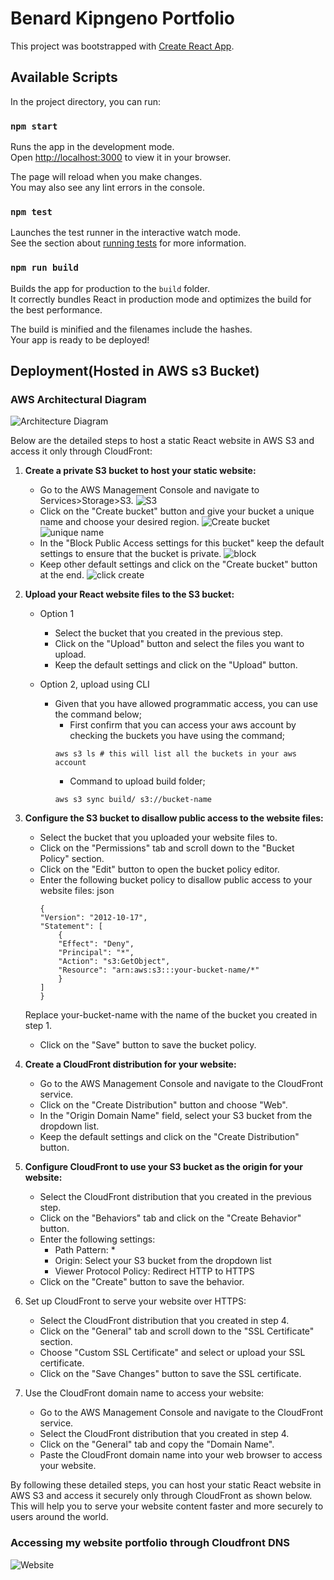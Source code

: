 # Benard Kipngeno Portfolio

This project was bootstrapped with [Create React App](https://github.com/facebook/create-react-app).

## Available Scripts

In the project directory, you can run:

### `npm start`

Runs the app in the development mode.\
Open [http://localhost:3000](http://localhost:3000) to view it in your browser.

The page will reload when you make changes.\
You may also see any lint errors in the console.

### `npm test`

Launches the test runner in the interactive watch mode.\
See the section about [running tests](https://facebook.github.io/create-react-app/docs/running-tests) for more information.

### `npm run build`

Builds the app for production to the `build` folder.\
It correctly bundles React in production mode and optimizes the build for the best performance.

The build is minified and the filenames include the hashes.\
Your app is ready to be deployed!

## Deployment(Hosted in AWS s3 Bucket)

### AWS Architectural Diagram
![Architecture Diagram](https://github.com/Bernado6/Final-Personal-Website/blob/master/src/assets/Architecture%20Diagram.png)

 Below are the detailed steps to host a static React website in AWS S3 and access it only through CloudFront:

1. **Create a private S3 bucket to host your static website:**

    * Go to the AWS Management Console and navigate to Services>Storage>S3.
    ![S3](https://github.com/Bernado6/Final-Personal-Website/blob/master/src/assets/s3-1.png)
    * Click on the "Create bucket" button and give your bucket a unique name and   choose your desired region.
    ![Create bucket](https://github.com/Bernado6/Final-Personal-Website/blob/master/src/assets/s3-2.png)
    ![unique name](https://github.com/Bernado6/Final-Personal-Website/blob/master/src/assets/s3-3.png)
    * In the "Block Public Access settings for this bucket" keep the default    settings to ensure that the bucket is private.
    ![block](https://github.com/Bernado6/Final-Personal-Website/blob/master/src/assets/s3-4.png)
    * Keep other default settings and click on the "Create bucket" button at the end.
    ![click create](https://github.com/Bernado6/Final-Personal-Website/blob/master/src/assets/s3-5.png)
2. **Upload your React website files to the S3 bucket:**
    
    * Option 1
        * Select the bucket that you created in the previous step.
        * Click on the "Upload" button and select the files you want to upload.
        * Keep the default settings and click on the "Upload" button.

    * Option 2, upload using CLI
        * Given that you have allowed programmatic access, you can use the command below;
            * First confirm that you can access your aws account by checking the buckets you have using the command;
            ```{bash}
            aws s3 ls # this will list all the buckets in your aws account
            ```
            * Command to upload build folder;
            ```{bash}
            aws s3 sync build/ s3://bucket-name
            ```

3. **Configure the S3 bucket to disallow public access to the website files:**

    * Select the bucket that you uploaded your website files to.
    * Click on the "Permissions" tab and scroll down to the "Bucket Policy" section.
    * Click on the "Edit" button to open the bucket policy editor.
    * Enter the following bucket policy to disallow public access to your website files:
        json
        ```{json}
        {
        "Version": "2012-10-17",
        "Statement": [
            {
            "Effect": "Deny",
            "Principal": "*",
            "Action": "s3:GetObject",
            "Resource": "arn:aws:s3:::your-bucket-name/*"
            }
        ]
        }
        ```
    Replace your-bucket-name with the name of the bucket you created in step 1.

    * Click on the "Save" button to save the bucket policy.
4. **Create a CloudFront distribution for your website:**

    * Go to the AWS Management Console and navigate to the CloudFront service.
    * Click on the "Create Distribution" button and choose "Web".
    * In the "Origin Domain Name" field, select your S3 bucket from the dropdown list.
    * Keep the default settings and click on the "Create Distribution" button.
5. **Configure CloudFront to use your S3 bucket as the origin for your website:**

    * Select the CloudFront distribution that you created in the previous step.
    * Click on the "Behaviors" tab and click on the "Create Behavior" button.
    * Enter the following settings:
        * Path Pattern: *
        * Origin: Select your S3 bucket from the dropdown list
        * Viewer Protocol Policy: Redirect HTTP to HTTPS
    * Click on the "Create" button to save the behavior.
6. Set up CloudFront to serve your website over HTTPS:

    * Select the CloudFront distribution that you created in step 4.
    * Click on the "General" tab and scroll down to the "SSL Certificate" section.
    * Choose "Custom SSL Certificate" and select or upload your SSL certificate.
    * Click on the "Save Changes" button to save the SSL certificate.
7. Use the CloudFront domain name to access your website:

    * Go to the AWS Management Console and navigate to the CloudFront service.
    * Select the CloudFront distribution that you created in step 4.
    * Click on the "General" tab and copy the "Domain Name".
    * Paste the CloudFront domain name into your web browser to access your website.

By following these detailed steps, you can host your static React website in AWS S3 and access it securely only through CloudFront as shown below. This will help you to serve your website content faster and more securely to users around the world.

### Accessing my website portfolio through Cloudfront DNS
![Website](https://github.com/Bernado6/Final-Personal-Website/blob/master/src/assets/Website.png)